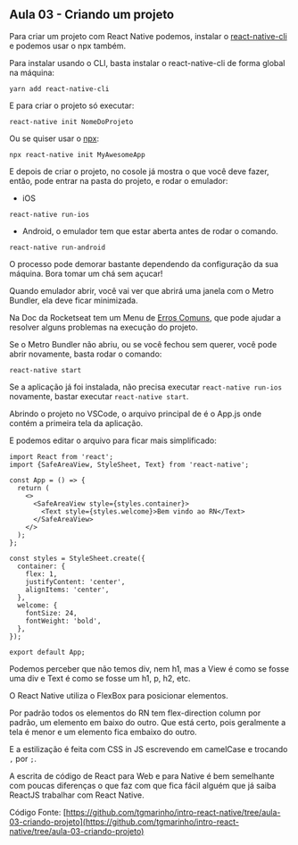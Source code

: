 
## Aula 03 - Criando um projeto

Para criar um projeto com React Native podemos, instalar o [react-native-cli](https://github.com/react-native-community/cli) e podemos usar o npx também.

Para instalar usando o CLI, basta instalar o react-native-cli de forma global na máquina:

```
yarn add react-native-cli 
```

E para criar o projeto só executar:

```
react-native init NomeDoProjeto
```

Ou se quiser usar o [npx](https://walde.co/2018/02/15/conhecendo-o-npx-o-package-runner-npm/):

```
npx react-native init MyAwesomeApp
```

E depois de criar o projeto, no cosole já mostra o que você deve fazer, então, pode entrar na pasta do projeto, e rodar o emulador: 

- iOS
```
react-native run-ios
```

- Android, o emulador tem que estar aberta antes de rodar o comando.
```
react-native run-android
```

O processo pode demorar bastante dependendo da configuração da sua máquina. Bora tomar um chá sem açucar!

Quando emulador abrir, você vai ver que abrirá uma janela com o Metro Bundler, ela deve ficar minimizada.

Na Doc da Rocketseat tem um Menu de [Erros Comuns](https://docs.rocketseat.dev/ambiente-react-native/errors/ios), que pode ajudar a resolver alguns problemas na execução do projeto.

Se o Metro Bundler não abriu, ou se você fechou sem querer, você pode abrir novamente, basta rodar o comando:

```
react-native start
```

Se a aplicação já foi instalada, não precisa executar `react-native run-ios` novamente, bastar executar `react-native start`.


Abrindo o projeto no VSCode, o arquivo principal de é o App.js onde contém a primeira tela da aplicação.


E podemos editar o arquivo para ficar mais simplificado:

```
import React from 'react';
import {SafeAreaView, StyleSheet, Text} from 'react-native';

const App = () => {
  return (
    <>
      <SafeAreaView style={styles.container}>
        <Text style={styles.welcome}>Bem vindo ao RN</Text>
      </SafeAreaView>
    </>
  );
};

const styles = StyleSheet.create({
  container: {
    flex: 1,
    justifyContent: 'center',
    alignItems: 'center',
  },
  welcome: {
    fontSize: 24,
    fontWeight: 'bold',
  },
});

export default App;
```

Podemos perceber que não temos div, nem h1, mas a View é como se fosse uma div e Text é como se fosse um h1, p, h2, etc.

O React Native utiliza o FlexBox para posicionar elementos.

Por padrão todos os elementos do RN tem flex-direction column por padrão, um elemento em baixo do outro. Que está certo, pois geralmente a tela é menor e um elemento fica embaixo do outro.

E a estilização é feita com CSS in JS escrevendo em camelCase e trocando `,` por `;`.

A escrita de código de React para Web e para Native é bem semelhante com poucas diferenças o que faz com que fica fácil alguém que já saiba ReactJS trabalhar com React Native.

Código Fonte: [https://github.com/tgmarinho/intro-react-native/tree/aula-03-criando-projeto](https://github.com/tgmarinho/intro-react-native/tree/aula-03-criando-projeto)